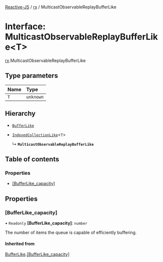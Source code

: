 [Reactive-JS](../README.md) / [rx](../modules/rx.md) / MulticastObservableReplayBufferLike

# Interface: MulticastObservableReplayBufferLike<T\>

[rx](../modules/rx.md).MulticastObservableReplayBufferLike

## Type parameters

| Name | Type |
| :------ | :------ |
| `T` | `unknown` |

## Hierarchy

- [`BufferLike`](util.BufferLike.md)

- [`IndexedCollectionLike`](util.IndexedCollectionLike.md)<`T`\>

  ↳ **`MulticastObservableReplayBufferLike`**

## Table of contents

### Properties

- [[BufferLike\_capacity]](rx.MulticastObservableReplayBufferLike.md#[bufferlike_capacity])

## Properties

### [BufferLike\_capacity]

• `Readonly` **[BufferLike\_capacity]**: `number`

The number of items the queue is capable of efficiently buffering.

#### Inherited from

[BufferLike](util.BufferLike.md).[[BufferLike_capacity]](util.BufferLike.md#[bufferlike_capacity])
